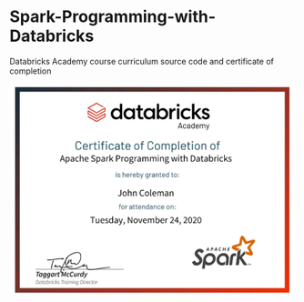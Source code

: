 # Spark-Programming-with-Databricks
Databricks Academy course curriculum source code and certificate of completion

![Certificate Image](https://github.com/WakeSurfin1/Spark-Programming-with-Databricks/raw/main/DbxAcademy_certificate.jpg)
